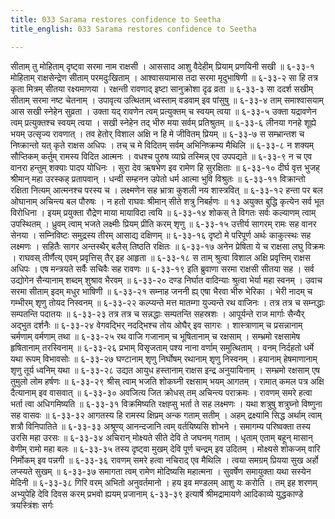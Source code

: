 ```yaml
---
title: 033 Sarama restores confidence to Seetha
title_english: 033 Sarama restores confidence to Seetha

---
```

<div class="audioEmbed"  caption="श्रीराम-हरिसीताराममूर्ति-घनपाठिभ्यां वचनम्" src="https://archive.org/download/Ramayana-recitation-Sriram-harisItArAmamUrti-Ghanapaati-v2/Kanda_6/Kanda_6_YK-033-Sarama_restores_confidence_to_Seetha__0.mp3"></div>
सीताम् तु मोहिताम् दृष्ट्वा सरमा नाम राक्षसी ।  
आससाद आशु वैदेहीम् प्रियाम् प्रणयिनी सखी ॥ ६-३३-१  
मोहिताम् राक्षसेन्द्रेण सीताम् परमदुःखिताम् ।  
आश्वासयामास तदा सरमा मृदुभाषिणी ॥ ६-३३-२  
सा हि तत्र कृता मित्रम् सीतया रक्ष्यमाणया ।  
रक्षन्ती रावणाद् इष्टा सानुक्रोशा दृढ व्रता ॥ ६-३३-३  
सा ददर्श सखीम् सीताम् सरमा नष्ट चेतनाम् ।  
उपावृत्य उत्थिताम् ध्वस्ताम् वडवाम् इव पांसुषु ॥ ६-३३-४  
ताम् समाश्वासयाम् आस सखी स्नेहेन सुव्रता ।  
उक्ता यद् रावणेन त्वम् प्रत्युक्तम् च स्वयम् त्वया ॥ ६-३३-५  
उक्ता यद्रावणेन त्वम् प्रत्युक्तश्च स्वयम् त्वया ।  
सखी स्नेहेन तद् भीरु मया सर्वम् प्रतिश्रुतम् ॥ ६-३३-६  
लीनया गनहे शूह्ये भयम् उत्सृज्य रावणात् ।  
तव हेतोर् विशाल अक्षि न हि मे जीवितम् प्रियम् ॥ ६-३३-७  
स सम्भ्रान्तश च निष्क्रान्तो यत् कृते राक्षस अधिपः ।  
तच् च मे विदितम् सर्वम् अभिनिष्क्रम्य मैथिलि ॥ ६-३३-८  
न शक्यम् सौप्तिकम् कर्तुम् रामस्य विदित आत्मनः ।  
वधश्च पुरुष व्याघ्रे तस्मिन्न् एव उपपद्यते ॥ ६-३३-९  
न च एव वानरा हन्तुम् शक्याः पादप योधिनः ।  
सुरा देव ऋषभेण इव रामेण हि सुरक्षिताः ॥ ६-३३-१०  
दीर्घ वृत्त भुजह् श्रीमान् महा उरस्कह् प्रतापवान् ।  
धन्वी सम्हनन उपेतो धर्म आत्मा भुवि विश्रुतः ॥ ६-३३-११  
विक्रान्तो रक्षिता नित्यम् आत्मनश्च परस्य च ।  
लक्ष्मणेन सह भ्रात्रा कुशली नय शास्त्रवित् ॥ ६-३३-१२  
हन्ता पर बल ओघानाम् अचिन्त्य बल पौरुषः ।  
न हतो राघवः श्रीमान् सीते शत्रु निबर्हणः ॥ १३  
अयुक्त बुद्धि कृत्येन सर्व भूत विरोधिना ।  
इयम् प्रयुक्ता रौद्रेण माया मायाविदा त्वयि ॥ ६-३३-१४  
शोकस् ते विगतः सर्वः कल्याणम् त्वाम् उपस्थितम् ।  
ध्रुवम् त्वाम् भजते लक्ष्मीः प्रियम् प्रीति करम् शृणु ॥ ६-३३-१५  
उत्तीर्य सागरम् रामः सह वानर सेनया ।  
सम्निविष्टः समुद्रस्य तीरम् आसाद्य दक्षिणम् ॥ ६-३३-१६  
दृष्टो मे परिपूर्ण अर्थः काकुत्स्थः सह लक्ष्मणः ।  
सहितैः सागर अन्तस्थैर् बलैस् तिष्ठति रक्षितः ॥ ६-३३-१७  
अनेन प्रेषिता ये च राक्षसा लघु विक्रमः ।  
राघवस् तीर्णैत्य् एवम् प्रवृत्तिस् तैर् इह आहृता ॥ ६-३३-१८  
स ताम् श्रुत्वा विशाल अक्षि प्रवृत्तिम् राक्षस अधिपः ।  
एष मन्त्रयते सर्वैः सचिवैः सह रावणः ॥ ६-३३-१९  
इति ब्रुवाणा सरमा राक्षसी सीतया सह ।  
सर्व उद्योगेन सैन्यानाम् शब्दम् शुश्राव भैरवम् ॥ ६-३३-२०  
दण्ड निर्घात वादिन्याः श्रुत्वा भेर्या महा स्वनम् ।  
उवाच सरमा सीताम् इदम् मधुर भाषिणी ॥ ६-३३-२१  
सम्नाह जननी ह्य् एषा भैरवा भीरु भेरिका ।  
भेरी नादम् च गम्भीरम् शृणु तोयद निस्वनम् ॥ ६-३३-२२  
कल्प्यन्ते मत्त मातम्गा युज्यन्ते रथ वाजिनः ।  
तत्र तत्र च सम्नद्धाः सम्पतन्ति पदातयः ॥ ६-३३-२३  
तत्र तत्र च सन्नद्धाः सम्पतन्ति सहस्रशः ।  
आपूर्यन्ते राज मार्गाः सैन्यैर् अद्भुत दर्शनैः ॥ ६-३३-२४  
वेगवद्भिर् नदद्भिश्च तोय ओघैर् इव सागरः ।  
शास्त्राणाम् च प्रसन्नानाम् चर्मणाम् वर्मणाम् तथा ॥ ६-३३-२५  
रथ वाजि गजानाम् च भूषितानाम् च रक्षसाम् ।  
सम्भ्रमो रक्षसामेष हृषितानाम् तरस्विनाम् ॥ ६-३३-२६  
प्रभाम् विसृजताम् पश्य नाना वर्णाम् समुत्थिताम् ।  
वनम् निर्दहतो धर्मे यथा रूपम् विभावसोः ॥ ६-३३-२७  
घण्टानाम् शृणु निर्घोषम् रथानाम् शृणु निस्वनम् ।  
हयानाम् हेषमाणानाम् शृणु तूर्य ध्वनिम् यथा ॥ ६-३३-२८  
उद्यत आयुध हस्तानाम् राक्षस इन्द्र अनुयायिनाम् ।  
सम्भ्रमो रक्षसाम् एष तुमुलो लोम हर्षणः ॥ ६-३३-२९  
श्रीस् त्वाम् भजति शोकघ्नी रक्षसाम् भयम् आगतम् ।  
रामात् कमल पत्र अक्षि दैत्यानाम् इव वासवात् ॥ ६-३३-३०  
अवजित्य जित क्रोधस् तम् अचिन्त्य पराक्रमः ।  
रावणम् समरे हत्वा भर्ता त्वा अधिगमिष्यति ॥ ६-३३-३१  
विक्रमिष्यति रक्षह्सु भर्ता ते सह लक्ष्मणः ।  
यथा शत्रुषु शत्रुघ्नो विष्णुना सह वासवः ॥ ६-३३-३२  
आगतस्य हि रामस्य क्षिप्रम् अन्क गताम् सतीम् ।  
अहम् द्रक्ष्यामि सिद्ध अर्थाम् त्वाम् शत्रौ विनिपातिते ॥ ६-३३-३३  
अश्रूण्य् आनन्दजानि त्वम् वर्तयिष्यसि शोभने ।  
समागम्य परिष्वक्ता तस्य उरसि महा उरसः ॥ ६-३३-३४  
अचिरान् मोक्ष्यते सीते देवि ते जघनम् गताम् ।  
धृताम् एताम् बहून् मासान् वेणीम् रामो महा बलः ॥ ६-३३-३५  
तस्य दृष्ट्वा मुखम् देवि पूर्ण चन्द्रम् इव उदितम् ।  
मोक्ष्यसे शोकजम् वारि निर्मोकम् इव पन्नगी ॥ ६-३३-३६  
रावणम् समरे हत्वा नचिराद् एव मैथिलि ।  
त्वया समग्रम् प्रियया सुख अर्हो लप्स्यते सुखम् ॥ ६-३३-३७  
समागता त्वम् रामेण मोदिष्यसि महात्मना ।  
सुवर्षेण समायुक्ता यथा सस्येन मेदिनी ॥ ६-३३-३८  
गिरि वरम् अभितो अनुवर्तमानो ।  
हय इव मण्डलम् आशु यः करोति ।  
तम् इह शरणम् अभ्युपेहि देवि  
दिवस करम् प्रभवो ह्ययम् प्रजानाम् ६-३३-३९  
इत्यार्षे श्रीमद्रामायणे आदिकाव्ये युद्धकाण्डे त्रयस्त्रिंशः सर्गः